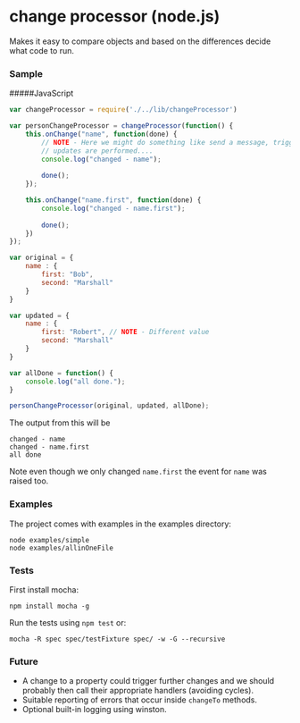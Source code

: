 change processor (node.js)
==========
Makes it easy to compare objects and based on the differences decide what code to run. 

### Sample
#####JavaScript
```js
var changeProcessor = require('./../lib/changeProcessor')

var personChangeProcessor = changeProcessor(function() {
    this.onChange("name", function(done) {
        // NOTE - Here we might do something like send a message, trigger an authorisation process, ensure further
        // updates are performed....
        console.log("changed - name");
        
        done();
    });

    this.onChange("name.first", function(done) {
        console.log("changed - name.first");
        
        done(); 
    })
});

var original = {
    name : {
        first: "Bob",
        second: "Marshall"
    }
}

var updated = {
    name : {
        first: "Robert", // NOTE - Different value
        second: "Marshall"
    }
}

var allDone = function() { 
    console.log("all done."); 
}

personChangeProcessor(original, updated, allDone);
````
The output from this will be
```
changed - name
changed - name.first
all done
```
Note even though we only changed ```name.first``` the event for ```name``` was raised too.
### Examples
The project comes with examples in the examples directory:

    node examples/simple
    node examples/allinOneFile

### Tests
First install mocha: 

    npm install mocha -g

Run the tests using ```npm test``` or:

    mocha -R spec spec/testFixture spec/ -w -G --recursive

### Future
* A change to a property could trigger further changes and we should probably then call their appropriate handlers (avoiding cycles).
* Suitable reporting of errors that occur inside ```changeTo``` methods.
* Optional built-in logging using winston.